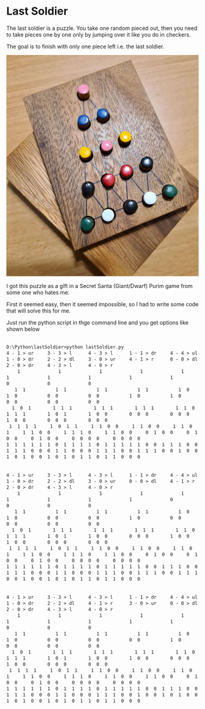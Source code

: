 # Last Soldier
The last soldier is a puzzle. You take one random pieced out, then you need to take pieces one by one only by jumping over it like you do in checkers.

The goal is to finish with only one piece left i.e. the last soldier.

![Last soldier puzzle](https://github.com/yarivgdidi/lastSoldier/blob/master/lastSoldier.jpg "Last soldier puzzle")
  
I got this puzzle as a gift in a Secret Santa (Giant/Dwarf) Purim game from some one who hates me.

First it seemed easy, then it seemed impossible, so I had to write some code that will solve this for me.

Just run the python script in thge command line and you get options like shown below
```

D:\Python\lastSoldier>python lastSoldier.py
4 - 1 > ur     3 - 3 > l      4 - 3 > l      1 - 1 > dr     4 - 4 > ul     1 - 0 > dr     2 - 2 > dl     3 - 0 > ur     4 - 1 > r      0 - 0 > dl     2 - 0 > dr     4 - 3 > l      4 - 0 > r
    1              1              1              1              1              1              1              1              1              1              0              0              0
   1  1           1  1           1  1           1  1           1  0           1  0           0  0           0  0           1  0           1  0           0  0           0  0           0  0
  1  0  1        1  1  1        1  1  1        1  1  1        1  1  0        1  1  1        1  0  1        1  0  0        0  0  0        0  0  0        1  0  0        0  0  0        0  0  0
 1  1  1  1     1  0  1  1     1  1  0  0     1  1  0  0     1  1  0  1     1  1  0  0     1  1  1  0     1  1  0  0     0  1  0  0     0  1  0  0     0  1  0  0     0  0  0  0     0  0  0  0
1  1  1  1  1  1  0  1  1  1  1  0  1  1  1  1  1  0  0  1  1  1  0  0  1  1  1  0  0  0  1  1  0  0  0  1  1  1  0  0  1  1  1  0  0  1  0  0  1  0  1  0  0  1  0  1  0  1  1  0  1  1  0  0  0


4 - 1 > ur     3 - 3 > l      4 - 3 > l      1 - 1 > dr     4 - 4 > ul     1 - 0 > dr     2 - 2 > dl     3 - 0 > ur     0 - 0 > dl     4 - 1 > r      2 - 0 > dr     4 - 3 > l      4 - 0 > r
    1              1              1              1              1              1              1              1              1              0              0              0              0
   1  1           1  1           1  1           1  1           1  0           1  0           0  0           0  0           1  0           0  0           0  0           0  0           0  0
  1  0  1        1  1  1        1  1  1        1  1  1        1  1  0        1  1  1        1  0  1        1  0  0        0  0  0        1  0  0        1  0  0        0  0  0        0  0  0
 1  1  1  1     1  0  1  1     1  1  0  0     1  1  0  0     1  1  0  1     1  1  0  0     1  1  1  0     1  1  0  0     0  1  0  0     0  1  0  0     0  1  0  0     0  0  0  0     0  0  0  0
1  1  1  1  1  1  0  1  1  1  1  0  1  1  1  1  1  0  0  1  1  1  0  0  1  1  1  0  0  0  1  1  0  0  0  1  1  1  0  0  1  1  1  0  0  1  1  1  0  0  1  0  0  1  0  1  0  1  1  0  1  1  0  0  0


4 - 1 > ur     3 - 3 > l      4 - 3 > l      1 - 1 > dr     4 - 4 > ul     1 - 0 > dr     2 - 2 > dl     4 - 1 > r      3 - 0 > ur     0 - 0 > dl     2 - 0 > dr     4 - 3 > l      4 - 0 > r
    1              1              1              1              1              1              1              1              1              1              0              0              0
   1  1           1  1           1  1           1  1           1  0           1  0           0  0           0  0           0  0           1  0           0  0           0  0           0  0
  1  0  1        1  1  1        1  1  1        1  1  1        1  1  0        1  1  1        1  0  1        1  0  0        1  0  0        0  0  0        1  0  0        0  0  0        0  0  0
 1  1  1  1     1  0  1  1     1  1  0  0     1  1  0  0     1  1  0  1     1  1  0  0     1  1  1  0     1  1  0  0     1  1  0  0     0  1  0  0     0  1  0  0     0  0  0  0     0  0  0  0
1  1  1  1  1  1  0  1  1  1  1  0  1  1  1  1  1  0  0  1  1  1  0  0  1  1  1  0  0  0  1  1  0  0  0  1  1  1  0  0  1  0  0  1  0  1  0  0  1  0  1  0  0  1  0  1  0  1  1  0  1  1  0  0  0


```